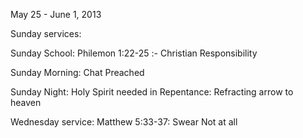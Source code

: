 May 25 - June 1, 2013

Sunday services:

 Sunday School: Philemon 1:22-25 :- Christian Responsibility

 Sunday Morning: Chat Preached

 Sunday Night: Holy Spirit needed in Repentance: Refracting arrow to heaven

Wednesday service: Matthew 5:33-37: Swear Not at all
